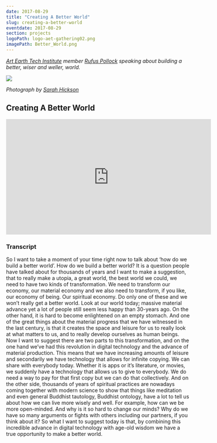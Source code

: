 ```yaml
---
date: 2017-08-29
title: "Creating A Better World"
slug: creating-a-better-world
eventdate: 2017-08-29
section: projects
logoPath: logo-aet-gathering02.png
imagePath: Better_World.png
---
```


*[Art Earth Tech Institute][institute] member [Rufus Pollock][rufuspollock] speaking about building a better, wiser and weller, world.*

[institute]: /institute/
[rufuspollock]: https://rufuspollock.com/2017/08/29/a-better-world/

<img src="/images/Better_World.png">

*Photograph by [Sarah Hickson](https://sarahhickson.shootproof.com/)*


## Creating A Better World

<iframe width="560" height="315" src="https://www.youtube.com/embed/dvavtTiIDjQ" frameborder="0" allowfullscreen></iframe>

### Transcript

So I want to take a moment of your time right now to talk about ‘how do we build a better world’. How do we build a better world? It is a question people have talked about for thousands of years and I want to make a suggestion, that to really make a utopia, a great world, the best world we could, we need to have two kinds of transformation. We need to transform our economy, our material economy and we also need to transform, if you like, our economy of being. Our spiritual economy. Do only one of these and we won’t really get a better world. Look at our world today; massive material advance yet a lot of people still seem less happy than 30-years ago. On the other hand, it is hard to become enlightened on an empty stomach. And one of the great things about the material progress that we have witnessed in the last century, is that it creates the space and leisure for us to really look at what matters to us, and to really develop ourselves as human beings. Now I want to suggest there are two parts to this transformation, and on the one hand we’ve had this revolution in digital technology and the advance of material production. This means that we have increasing amounts of leisure and secondarily we have technology that allows for infinite copying. We can share with everybody today. Whether it is apps or it’s literature, or movies, we suddenly have a technology that allows us to give to everybody. We do need a way to pay for that first copy but we can do that collectively. And on the other side, thousands of years of spiritual practices are nowadays coming together with modern science to show that things like meditation and even general Buddhist tautology, Buddhist ontology, have a lot to tell us about how we can live more wisely and well. For example, how can we be more open-minded. And why is it so hard to change our minds? Why do we have so many arguments or fights with others including our partners, if you think about it? So what I want to suggest today is that, by combining this incredible advance in digital technology with age-old wisdom we have a true opportunity to make a better world.
